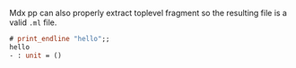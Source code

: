 Mdx pp can also properly extract toplevel fragment so the resulting file
is a valid `.ml` file.

```ocaml
# print_endline "hello";;
hello
- : unit = ()
```
